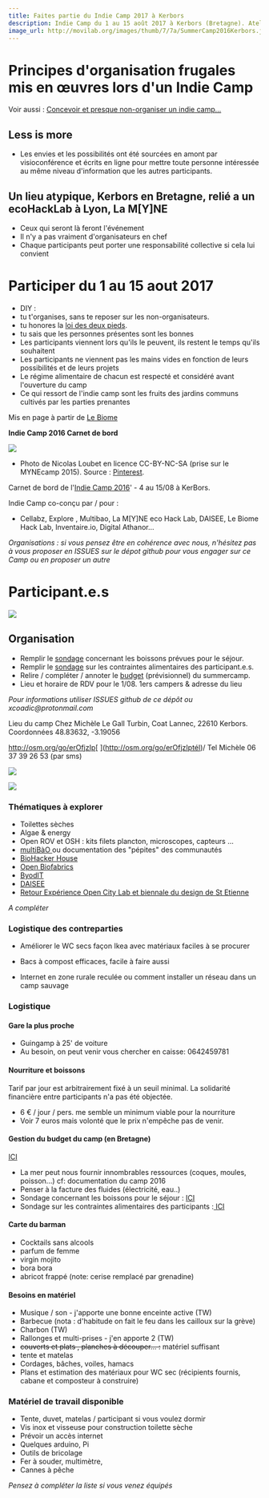 ```yaml
---
title: Faites partie du Indie Camp 2017 à Kerbors
description: Indie Camp du 1 au 15 août 2017 à Kerbors (Bretagne). Ateliers, jeux, conférences, organisation, Learning by Doing. Organisations et Retours d'expériences et de pratiques qui ont eu lieu de différents Indie Camps. Makers, Hackers, Ingenious People, Ecologists, Philosophers
image_url: http://movilab.org/images/thumb/7/7a/SummerCamp2016Kerbors.jpeg/180px-SummerCamp2016Kerbors.jpeg
---
```



# Principes d'organisation frugales mis en œuvres lors d'un Indie Camp

Voir aussi : [Concevoir et presque non-organiser un indie camp…](https://medium.com/we-are-biomers/concevoir-et-presque-non-organiser-un-summer-camp-79ae19947e08#.v3eo4hfqf)

## Less is more

* Les envies et les possibilités ont été sourcées en amont par visioconférence et écrits en ligne pour mettre toute personne intéressée au même niveau d'information que les autres participants.

## Un lieu atypique, Kerbors en Bretagne, relié a un ecoHackLab à Lyon, La M[Y]NE

* Ceux qui seront là feront l'événement
* Il n'y a pas vraiment d'organisateurs en chef
* Chaque participants peut porter une responsabilité collective si cela lui convient

# Participer du 1 au 15 aout 2017

* DIY :
 * tu t'organises, sans te reposer sur les non-organisateurs.
 * tu honores la [loi des deux pieds](https://fr.wikipedia.org/wiki/M%C3%A9thodologie_Forum_Ouvert#M.C3.A9thode).
 * tu sais que les personnes présentes sont les bonnes
* Les participants viennent lors qu'ils le peuvent, ils restent le temps qu'ils souhaitent
* Les participants ne viennent pas les mains vides en fonction de leurs possibilités et de leurs projets
* Le régime alimentaire de chacun est respecté et considéré avant l'ouverture du camp
* Ce qui ressort de l'indie camp sont les fruits des jardins communs cultivés par les parties prenantes

Mis en page à partir de [Le Biome](https://github.com/LeBiome/summer_camp_2016/blob/master/README.md)


**Indie Camp 2016 Carnet de bord**

![](https://hackpad-attachments.s3.amazonaws.com/hackpad.com_LxNyipOhh0I_p.62368_1457084494142_8a87609548897e9286d4001e884bc950.jpg)

*   Photo de Nicolas Loubet en licence CC-BY-NC-SA (prise sur le MYNEcamp 2015). Source : [Pinterest](https://fr.pinterest.com/pin/188729040611270601/). 

Carnet de bord de  l'[Indie Camp 2016](https://github.com/LeBiome/summer_camp_2016/blob/master/README.md)' - 4 au 15/08 à KerBors. 


Indie Camp co-conçu par / pour :

* Cellabz, Explore , Multibao, La M[Y]NE eco Hack Lab, DAISEE, Le Biome Hack Lab, Inventaire.io, Digital Athanor...

_Organisations : si vous pensez être en cohérence avec nous, n'hésitez pas à vous proposer en ISSUES sur le dépot github pour vous engager sur ce Camp ou en proposer un autre_

# Participant.e.s

![](http://movilab.org/images/9/92/AlbumsharypicSummerCamp2016Kerbors.png)

## Organisation

*   Remplir le [sondage](https://docs.google.com/forms/d/1ajXK5g2ZABNEu5uS4aebo-UGyRUy_0Oi5uiWVw2A4iE/viewform)  concernant les boissons prévues pour le séjour. 
*   Remplir le [sondage](https://docs.google.com/forms/d/1LAzx6Xq3bG9rp_NRn4Q-PXiht_xRT6vI1nYQ5WvNVek/viewform) sur les contraintes alimentaires des participant.e.s.
*   Relire / compléter / annoter le [budget](https://docs.google.com/spreadsheets/d/1nMY2ziEzQi8kptmyg3vIZqzTSqnBMsnr5FJXuPn1KL4/edit?usp=sharing) (prévisionnel) du summercamp.
*   Lieu et horaire de RDV pour le 1/08. 1ers campers & adresse du lieu

_Pour informations utiliser ISSUES github de ce dépôt ou xcoadic@protonmail.com_

Lieu du camp Chez Michèle Le Gall Turbin, Coat Lannec, 22610 Kerbors. Coordonnées 48.83632, -3.19056 

[](http://osm.org/go/erOfjzIp)http://osm.org/go/erOfjzIp[ ](http://osm.org/go/erOfjzIptél)/ Tel Michèle 06 37 39 26 53 (par sms)

![](https://hackpad-attachments.s3.amazonaws.com/hackpad.com_LxNyipOhh0I_p.594514_1469543819719_CoatLannec-carte1.png)

![](https://framapic.org/vGptG2DMS7xv/3o6YnXFm8Blz)

### Thématiques à explorer

*   Toilettes sèches
*   Algae & energy
*   Open ROV et OSH : kits filets plancton, microscopes, capteurs ...
*   [multiBàO ](http://www.multibao.org/) ou documentation des "pépites" des communautés
*   [BioHacker House](https://github.com/LeBiome/biohacker_house_project/blob/master/README.md)
*   [Open Biofabrics](https://github.com/OpenBioFabrics/scoby) 
*   [ByodIT](https://lebiome.github.io/#LeBiome/winogradsky_project)
*   [DAISEE](http://daisee.org/)
*   [Retour Expérience Open City Lab et biennale du design de St Etienne](http://movilab.org/index.php?title=Portail:Dm1TL/triptyque)

_A compléter_

### Logistique des contreparties

* Améliorer le WC secs façon Ikea avec matériaux faciles à se procurer

* Bacs à compost efficaces, facile à faire aussi

* Internet en zone rurale reculée ou comment installer un réseau dans un camp sauvage


### Logistique

#### Gare la plus proche

*   Guingamp à 25' de voiture
*   Au besoin, on peut venir vous chercher en caisse: 0642459781

#### Nourriture et boissons

Tarif par jour est arbitrairement fixé à un seuil minimal. La solidarité financière entre participants n'a pas été objectée.

*   6 € / jour / pers. me semble un minimum viable pour la nourriture
*   Voir 7 euros mais volonté que le prix n'empêche pas de venir.

#### Gestion du budget du camp (en Bretagne)

[ICI](https://docs.google.com/spreadsheets/d/1nMY2ziEzQi8kptmyg3vIZqzTSqnBMsnr5FJXuPn1KL4/edit?usp=sharing) 
* La mer peut nous fournir innombrables ressources (coques, moules, poisson...) cf: documentation du camp 2016
* Penser à la facture des fluides (électricité, eau..)
* Sondage concernant les boissons pour le séjour : [ICI](https://docs.google.com/forms/d/1ajXK5g2ZABNEu5uS4aebo-UGyRUy_0Oi5uiWVw2A4iE/viewform) 
* Sondage sur les contraintes alimentaires des participants :[ ICI](https://docs.google.com/forms/d/1LAzx6Xq3bG9rp_NRn4Q-PXiht_xRT6vI1nYQ5WvNVek/viewform) 

#### Carte du barman

*   Cocktails sans alcools
 *   parfum de femme
 *   virgin mojito
 *   bora bora
 *   abricot frappé (note: cerise remplacé par grenadine)
#### Besoins en matériel

*   Musique / son - j'apporte une bonne enceinte active (TW) 
*   Barbecue (nota : d'habitude on fait le feu dans les cailloux sur la grève)
*   Charbon (TW)
*   Rallonges et multi-prises - j'en apporte 2 (TW)
*   <s>couverts et plats , planches à découper... :</s> matériel suffisant 
*   tente et matelas
*   Cordages, bâches, voiles, hamacs
*   Plans et estimation des matériaux pour WC sec (récipients fournis, cabane et composteur à construire)

### Matériel de travail disponible

*   Tente, duvet, matelas / participant si vous voulez dormir 
*   Vis inox et visseuse pour construction toilette sèche
*   Prévoir un accès internet
*   Quelques arduino, Pi
*   Outils de bricolage 
*   Fer à souder, multimètre, 
*   Cannes à pêche

_Pensez à compléter la liste si vous venez équipés_
